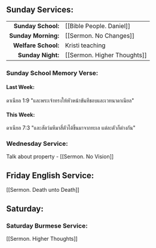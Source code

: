 ## Sunday Services:
| | |
| --:|:-- |
| **Sunday School:**  | [[Bible People. Daniel]]
| **Sunday Morning:** | [[Sermon. No Changes]]
| **Welfare School:** | Kristi teaching
| **Sunday Night:**   | [[Sermon. Higher Thoughts]]
### Sunday School Memory Verse:
#### Last Week: 
ดาเนียล 1:9 "และพระเจ้าทรงให้หัวหน้าขันทีชอบและเวทนาดาเนียล"
#### This Week:
ดาเนียล 7:3 "และสัตว์มหึมาสี่ตัวได้ขึ้นมาจากทะเล แต่ละตัวก็ต่างกัน"
### Wednesday Service:
Talk about property - [[Sermon. No Vision]]
## Friday English Service:
[[Sermon. Death unto Death]]
## Saturday:
### Saturday Burmese Service:
[[Sermon. Higher Thoughts]]